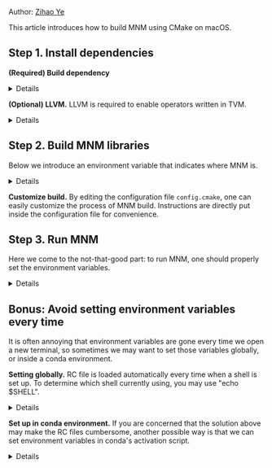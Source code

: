 Author: [Zihao Ye](https://github.com/yzh119/)

This article introduces how to build MNM using CMake on macOS.

## Step 1. Install dependencies

**(Required) Build dependency** 
<details>

```bash
brew install ccache      # ccache is used to accelerate build
             cmake       # cmake is required to run cmake
             git
```

</details>

**(Optional) LLVM.** LLVM is required to enable operators written in TVM.


<details>

```bash
brew install llvm
```

</details>

## Step 2. Build MNM libraries

Below we introduce an environment variable that indicates where MNM is.

<details>

```bash
# Create the build directory
git clone https://github.com/meta-project/meta --recursive && cd meta
export MNM_HOME=$(pwd)
mkdir $MNM_HOME/build && cd $MNM_HOME/build
# Configuration file for CMake
cp ../cmake/config.cmake .
# Edit the configuration file
vim config.cmake
# Configure the project
cmake ..
# Finally let's trigger build
make -j$(nproc)
```

</details>

**Customize build.** By editing the configuration file `config.cmake`, one can easily customize the process of MNM build. Instructions are directly put inside the configuration file for convenience. 

## Step 3. Run MNM

Here we come to the not-that-good part: to run MNM, one should properly set the environment variables.

<details>

```bash
export PYTHONPATH=$MNM_HOME/python/:$MNM_HOME/3rdparty/tvm/topi/python:$MNM_HOME/3rdparty/tvm/python
export TVM_LIBRARY_PATH=$MNM_HOME/build/lib
# The following commands can verify if the environments are set up correctly.
python -c "import mnm"
```

</details>

## Bonus: Avoid setting environment variables every time

It is often annoying that environment variables are gone every time we open a new terminal, so sometimes we may want to set those variables globally, or inside a conda environment.

**Setting globally.** RC file is loaded automatically every time when a shell is set up. To determine which shell currently using, you may use "echo $SHELL".

<details>

```bash
# If using bash
vim $HOME/.bashrc
# If using zsh
vim $HOME/.zshrc
# Adding the export commands to the end of those RC files
export MNM_HOME=PATH-TO-MNM
export PYTHONPATH=$MNM_HOME/python/:$MNM_HOME/3rdparty/tvm/topi/python:$MNM_HOME/3rdparty/tvm/python
export TVM_LIBRARY_PATH=$MNM_HOME/build/lib
```

</details>

**Set up in conda environment.** If you are concerned that the solution above may make the RC files cumbersome, another possible way is that we can set environment variables in conda's activation script.

<details>

```bash
# First, enter your conda environment
conda activate your-conda-env
# Put export commands into this file
mkdir -p $CONDA_PREFIX/etc/conda/activate.d/
vim $CONDA_PREFIX/etc/conda/activate.d/env_vars.sh
```

</details>
